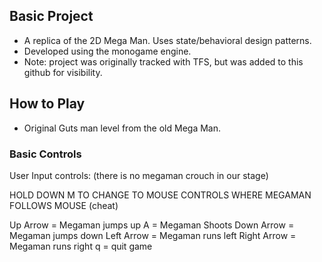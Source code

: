 ﻿## Basic Project

- A replica of the 2D Mega Man. Uses state/behavioral design patterns.
- Developed using the monogame engine.
- Note: project was originally tracked with TFS, but was added to this github for visibility.

## How to Play

- Original Guts man level from the old Mega Man. 

### Basic Controls

User Input controls: (there is no megaman crouch in our stage)

HOLD DOWN M TO CHANGE TO MOUSE CONTROLS WHERE MEGAMAN FOLLOWS MOUSE (cheat)

Up Arrow = Megaman jumps up
A = Megaman Shoots
Down Arrow = Megaman jumps down
Left Arrow = Megaman runs left
Right Arrow = Megaman runs right
q = quit game




